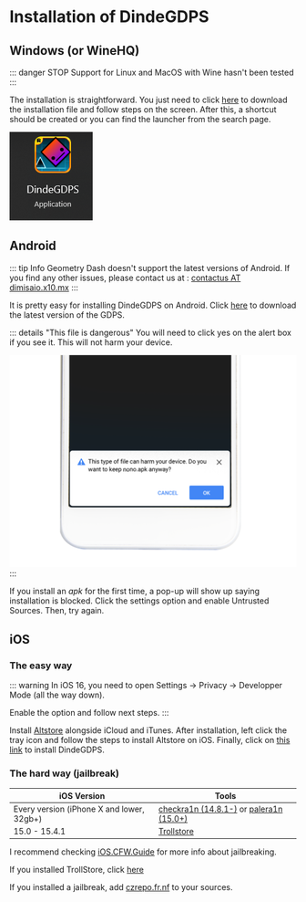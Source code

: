 # Installation of DindeGDPS

## Windows (or WineHQ)
::: danger STOP
Support for Linux and MacOS with Wine hasn't been tested
:::

The installation is straightforward.
You just need to click [here](https://dl.dindegmdps.us.to/windows) to download the installation file and follow steps on the screen.
After this, a shortcut should be created or you can find the launcher from the search page.

![How would the launcher look like](./search.png)
##

## Android
::: tip Info
Geometry Dash doesn't support the latest versions of Android.
If you find any other issues, please contact us at : [contactus AT dimisaio.x10.mx](mailto:contactus@dimisaio.x10.mx)
:::

It is pretty easy for installing DindeGDPS on Android. Click [here](https://dl.dindegmdps.us.to/android) to download the latest version of the GDPS.

::: details "This file is dangerous"
You will need to click yes on the alert box if you see it. This will not harm your device.

![Chrome warning](./chromewarn.png)
:::

If you install an *apk* for the first time, a pop-up will show up saying installation is blocked.
Click the settings option and enable Untrusted Sources. Then, try again.
##

## iOS
### The easy way
::: warning
In iOS 16, you need to open Settings -> Privacy -> Developper Mode (all the way down).

Enable the option and follow next steps.
:::

Install [Altstore](https://altstore.io) alongside iCloud and iTunes. After installation, left click the tray icon and follow the steps to install Altstore on iOS. Finally, click on [this link](altstore://install?url=<URL_to_IPA>) to install DindeGDPS.

### The hard way (jailbreak)
| iOS Version  | Tools |
| ------------- | ------------- |
| Every version (iPhone X and lower, 32gb+)  | [checkra1n (14.8.1-)](https://ios.cfw.guide/installing-odysseyra1n/) or [palera1n (15.0+)](https://ios.cfw.guide/installing-palera1n/)  |
| 15.0 - 15.4.1  | [Trollstore](https://github.com/opa334/TrollStore/blob/main/install_trollhelperota_ios15.md)  |

I recommend checking [iOS.CFW.Guide](https://ios.cfw.guide/) for more info about jailbreaking.

If you installed TrollStore, click [here](apple-magnifier://install?url=<URL_to_IPA>)

If you installed a jailbreak, add [czrepo.fr.nf](https://czrepo.fr.nf) to your sources.
##